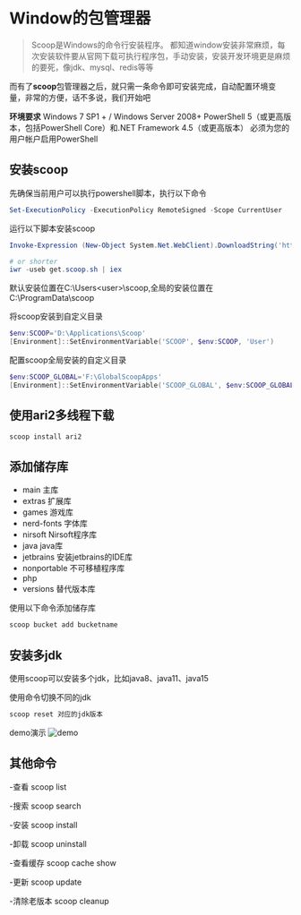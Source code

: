 # Window的包管理器

> Scoop是Windows的命令行安装程序。 都知道window安装非常麻烦，每次安装软件要从官网下载可执行程序包，手动安装，安装开发环境更是麻烦的要死，像jdk、mysql、redis等等

而有了**scoop**包管理器之后，就只需一条命令即可安装完成，自动配置环境变量，非常的方便，话不多说，我们开始吧

**环境要求**
Windows 7 SP1 + / Windows Server 2008+ PowerShell 5（或更高版本，包括PowerShell Core）和.NET Framework
4.5（或更高版本） 必须为您的用户帐户启用PowerShell

## 安装scoop

先确保当前用户可以执行powershell脚本，执行以下命令

~~~powershell
Set-ExecutionPolicy -ExecutionPolicy RemoteSigned -Scope CurrentUser
~~~

运行以下脚本安装scoop

~~~powershell
Invoke-Expression (New-Object System.Net.WebClient).DownloadString('https://get.scoop.sh')

# or shorter
iwr -useb get.scoop.sh | iex
~~~

默认安装位置在C:\Users\<user>\scoop,全局的安装位置在C:\ProgramData\scoop

将scoop安装到自定义目录

~~~powershell
$env:SCOOP='D:\Applications\Scoop'
[Environment]::SetEnvironmentVariable('SCOOP', $env:SCOOP, 'User')
~~~

配置scoop全局安装的自定义目录

~~~powershell
$env:SCOOP_GLOBAL='F:\GlobalScoopApps'
[Environment]::SetEnvironmentVariable('SCOOP_GLOBAL', $env:SCOOP_GLOBAL, 'Machine')
~~~

## 使用ari2多线程下载

~~~powershell
scoop install ari2
~~~

## 添加储存库

- main 主库
- extras 扩展库
- games 游戏库
- nerd-fonts 字体库
- nirsoft Nirsoft程序库
- java java库
- jetbrains 安装jetbrains的IDE库
- nonportable 不可移植程序库
- php
- versions 替代版本库

使用以下命令添加储存库

~~~powershell
scoop bucket add bucketname
~~~

## 安装多jdk

使用scoop可以安装多个jdk，比如java8、java11、java15

使用命令切换不同的jdk

~~~powershell
scoop reset 对应的jdk版本
~~~

demo演示
![demo](../images/scoop.gif)

## 其他命令

-查看 scoop list

-搜索 scoop search

-安装 scoop install

-卸载 scoop uninstall

-查看缓存 scoop cache show

-更新 scoop update

-清除老版本 scoop cleanup